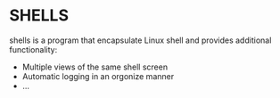 SHELLS
======
shells is a program that encapsulate Linux shell and provides additional
functionality:
- Multiple views of the same shell screen
- Automatic logging in an orgonize manner
- ...
